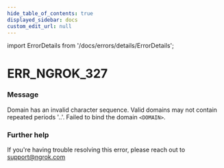 ```yaml
---
hide_table_of_contents: true
displayed_sidebar: docs
custom_edit_url: null
---
```


import ErrorDetails from '/docs/errors/details/ErrorDetails';

# ERR_NGROK_327

### Message
Domain has an invalid character sequence. Valid domains may not contain repeated periods '..'. Failed to bind the domain `<DOMAIN>`.

### Further help
If you're having trouble resolving this error, please reach out to [support@ngrok.com](mailto:support@ngrok.com?subject=Help%20with%20ERR_NGROK_327)

<ErrorDetails error='err_ngrok_327' />
